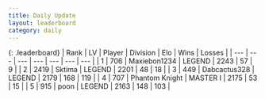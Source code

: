 ```yaml
---
title: Daily Update
layout: leaderboard
category: daily
---
```


{: .leaderboard}
| Rank | LV | Player | Division | Elo | Wins | Losses |
| --- | --- | --- | --- | --- | --- | --- |
| <span data-change="1">1</span> | 706 | <span title="ID: 410122">Maxiebon1234</span> | LEGEND | <span data-change="30">2243</span> | <span data-change="7">57</span> | <span data-change="1">9</span> |
| <span data-change="-1">2</span> | 2419 | <span title="ID: 353063">Sktima</span> | LEGEND | <span data-change="-15">2201</span> | <span data-change="2">48</span> | <span data-change="2">18</span> |
| <span data-change="24">3</span> | 449 | <span title="ID: 382634">Dabcactus328</span> | LEGEND | <span data-change="190">2179</span> | <span data-change="45">168</span> | <span data-change="19">119</span> |
| <span data-change="0">4</span> | 707 | <span title="ID: 742939">Phantom Knight</span> | MASTER I | <span data-change="0">2175</span> | <span data-change="0">53</span> | <span data-change="0">15</span> |
| <span data-change="-2">5</span> | 915 | <span title="ID: 540690">poon</span> | LEGEND | <span data-change="-15">2163</span> | <span data-change="16">148</span> | <span data-change="10">103</span> |